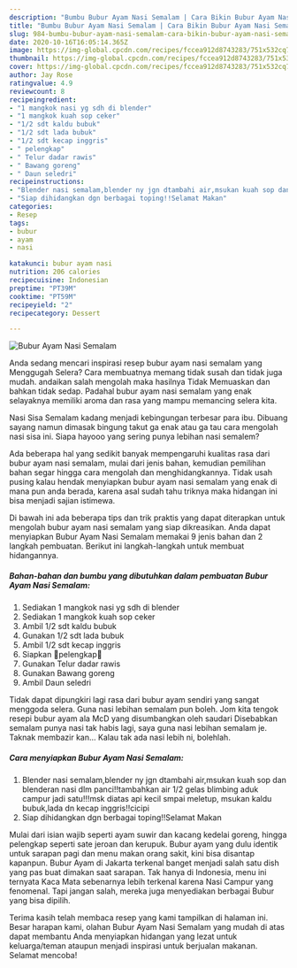 ```yaml
---
description: "Bumbu Bubur Ayam Nasi Semalam | Cara Bikin Bubur Ayam Nasi Semalam Yang Sempurna"
title: "Bumbu Bubur Ayam Nasi Semalam | Cara Bikin Bubur Ayam Nasi Semalam Yang Sempurna"
slug: 984-bumbu-bubur-ayam-nasi-semalam-cara-bikin-bubur-ayam-nasi-semalam-yang-sempurna
date: 2020-10-16T16:05:14.365Z
image: https://img-global.cpcdn.com/recipes/fccea912d8743283/751x532cq70/bubur-ayam-nasi-semalam-foto-resep-utama.jpg
thumbnail: https://img-global.cpcdn.com/recipes/fccea912d8743283/751x532cq70/bubur-ayam-nasi-semalam-foto-resep-utama.jpg
cover: https://img-global.cpcdn.com/recipes/fccea912d8743283/751x532cq70/bubur-ayam-nasi-semalam-foto-resep-utama.jpg
author: Jay Rose
ratingvalue: 4.9
reviewcount: 8
recipeingredient:
- "1 mangkok nasi yg sdh di blender"
- "1 mangkok kuah sop ceker"
- "1/2 sdt kaldu bubuk"
- "1/2 sdt lada bubuk"
- "1/2 sdt kecap inggris"
- " pelengkap"
- " Telur dadar rawis"
- " Bawang goreng"
- " Daun seledri"
recipeinstructions:
- "Blender nasi semalam,blender ny jgn dtambahi air,msukan kuah sop dan blenderan nasi dlm panci!!tambahkan air 1/2 gelas blimbing aduk campur jadi satu!!!msk diatas api kecil smpai meletup, msukan kaldu bubuk,lada dn kecap inggris!!cicipi"
- "Siap dihidangkan dgn berbagai toping!!Selamat Makan"
categories:
- Resep
tags:
- bubur
- ayam
- nasi

katakunci: bubur ayam nasi 
nutrition: 206 calories
recipecuisine: Indonesian
preptime: "PT39M"
cooktime: "PT59M"
recipeyield: "2"
recipecategory: Dessert

---
```



![Bubur Ayam Nasi Semalam](https://img-global.cpcdn.com/recipes/fccea912d8743283/751x532cq70/bubur-ayam-nasi-semalam-foto-resep-utama.jpg)

Anda sedang mencari inspirasi resep bubur ayam nasi semalam yang Menggugah Selera? Cara membuatnya memang tidak susah dan tidak juga mudah. andaikan salah mengolah maka hasilnya Tidak Memuaskan dan bahkan tidak sedap. Padahal bubur ayam nasi semalam yang enak selayaknya memiliki aroma dan rasa yang mampu memancing selera kita.

Nasi Sisa Semalam kadang menjadi kebingungan terbesar para ibu. Dibuang sayang namun dimasak bingung takut ga enak atau ga tau cara mengolah nasi sisa ini. Siapa hayooo yang sering punya lebihan nasi semalem?

Ada beberapa hal yang sedikit banyak mempengaruhi kualitas rasa dari bubur ayam nasi semalam, mulai dari jenis bahan, kemudian pemilihan bahan segar hingga cara mengolah dan menghidangkannya. Tidak usah pusing kalau hendak menyiapkan bubur ayam nasi semalam yang enak di mana pun anda berada, karena asal sudah tahu triknya maka hidangan ini bisa menjadi sajian istimewa.


Di bawah ini ada beberapa tips dan trik praktis yang dapat diterapkan untuk mengolah bubur ayam nasi semalam yang siap dikreasikan. Anda dapat menyiapkan Bubur Ayam Nasi Semalam memakai 9 jenis bahan dan 2 langkah pembuatan. Berikut ini langkah-langkah untuk membuat hidangannya.

<!--inarticleads1-->

##### Bahan-bahan dan bumbu yang dibutuhkan dalam pembuatan Bubur Ayam Nasi Semalam:

1. Sediakan 1 mangkok nasi yg sdh di blender
1. Sediakan 1 mangkok kuah sop ceker
1. Ambil 1/2 sdt kaldu bubuk
1. Gunakan 1/2 sdt lada bubuk
1. Ambil 1/2 sdt kecap inggris
1. Siapkan  🌾pelengkap🌾
1. Gunakan  Telur dadar rawis
1. Gunakan  Bawang goreng
1. Ambil  Daun seledri


Tidak dapat dipungkiri lagi rasa dari bubur ayam sendiri yang sangat menggoda selera. Guna nasi lebihan semalam pun boleh. Jom kita tengok resepi bubur ayam ala McD yang disumbangkan oleh saudari Disebabkan semalam punya nasi tak habis lagi, saya guna nasi lebihan semalam je. Taknak membazir kan… Kalau tak ada nasi lebih ni, bolehlah. 

<!--inarticleads2-->

##### Cara menyiapkan Bubur Ayam Nasi Semalam:

1. Blender nasi semalam,blender ny jgn dtambahi air,msukan kuah sop dan blenderan nasi dlm panci!!tambahkan air 1/2 gelas blimbing aduk campur jadi satu!!!msk diatas api kecil smpai meletup, msukan kaldu bubuk,lada dn kecap inggris!!cicipi
1. Siap dihidangkan dgn berbagai toping!!Selamat Makan


Mulai dari isian wajib seperti ayam suwir dan kacang kedelai goreng, hingga pelengkap seperti sate jeroan dan kerupuk. Bubur ayam yang dulu identik untuk sarapan pagi dan menu makan orang sakit, kini bisa disantap kapanpun. Bubur Ayam di Jakarta terkenal banget menjadi salah satu dish yang pas buat dimakan saat sarapan. Tak hanya di Indonesia, menu ini ternyata Kaca Mata sebenarnya lebih terkenal karena Nasi Campur yang fenomenal. Tapi jangan salah, mereka juga menyediakan berbagai Bubur yang bisa dipilih. 

Terima kasih telah membaca resep yang kami tampilkan di halaman ini. Besar harapan kami, olahan Bubur Ayam Nasi Semalam yang mudah di atas dapat membantu Anda menyiapkan hidangan yang lezat untuk keluarga/teman ataupun menjadi inspirasi untuk berjualan makanan. Selamat mencoba!
